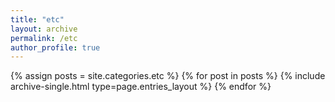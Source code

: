 ```yaml
---
title: "etc"
layout: archive
permalink: /etc
author_profile: true
---
```



{% assign posts = site.categories.etc %}
{% for post in posts %} {% include archive-single.html type=page.entries_layout %} {% endfor %}
